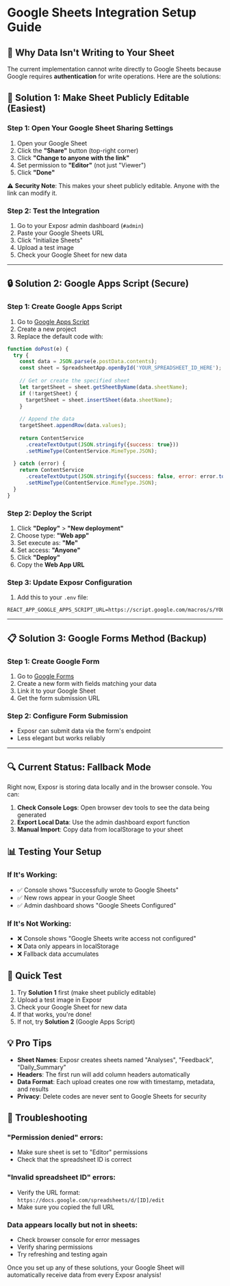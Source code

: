 # Google Sheets Integration Setup Guide

## 🚨 Why Data Isn't Writing to Your Sheet

The current implementation cannot write directly to Google Sheets because Google requires **authentication** for write operations. Here are the solutions:

## 🔧 **Solution 1: Make Sheet Publicly Editable (Easiest)**

### Step 1: Open Your Google Sheet Sharing Settings
1. Open your Google Sheet
2. Click the **"Share"** button (top-right corner)
3. Click **"Change to anyone with the link"**
4. Set permission to **"Editor"** (not just "Viewer")
5. Click **"Done"**

⚠️ **Security Note**: This makes your sheet publicly editable. Anyone with the link can modify it.

### Step 2: Test the Integration
1. Go to your Exposr admin dashboard (`#admin`)
2. Paste your Google Sheets URL
3. Click "Initialize Sheets" 
4. Upload a test image
5. Check your Google Sheet for new data

---

## 🔒 **Solution 2: Google Apps Script (Secure)**

### Step 1: Create Google Apps Script
1. Go to [Google Apps Script](https://script.google.com)
2. Create a new project
3. Replace the default code with:

```javascript
function doPost(e) {
  try {
    const data = JSON.parse(e.postData.contents);
    const sheet = SpreadsheetApp.openById('YOUR_SPREADSHEET_ID_HERE');
    
    // Get or create the specified sheet
    let targetSheet = sheet.getSheetByName(data.sheetName);
    if (!targetSheet) {
      targetSheet = sheet.insertSheet(data.sheetName);
    }
    
    // Append the data
    targetSheet.appendRow(data.values);
    
    return ContentService
      .createTextOutput(JSON.stringify({success: true}))
      .setMimeType(ContentService.MimeType.JSON);
      
  } catch (error) {
    return ContentService
      .createTextOutput(JSON.stringify({success: false, error: error.toString()}))
      .setMimeType(ContentService.MimeType.JSON);
  }
}
```

### Step 2: Deploy the Script
1. Click **"Deploy"** > **"New deployment"**
2. Choose type: **"Web app"**
3. Set execute as: **"Me"**
4. Set access: **"Anyone"**
5. Click **"Deploy"**
6. Copy the **Web App URL**

### Step 3: Update Exposr Configuration
1. Add this to your `.env` file:
```
REACT_APP_GOOGLE_APPS_SCRIPT_URL=https://script.google.com/macros/s/YOUR_SCRIPT_ID/exec
```

---

## 📋 **Solution 3: Google Forms Method (Backup)**

### Step 1: Create Google Form
1. Go to [Google Forms](https://forms.google.com)
2. Create a new form with fields matching your data
3. Link it to your Google Sheet
4. Get the form submission URL

### Step 2: Configure Form Submission
- Exposr can submit data via the form's endpoint
- Less elegant but works reliably

---

## 🔍 **Current Status: Fallback Mode**

Right now, Exposr is storing data locally and in the browser console. You can:

1. **Check Console Logs**: Open browser dev tools to see the data being generated
2. **Export Local Data**: Use the admin dashboard export function
3. **Manual Import**: Copy data from localStorage to your sheet

## 📊 **Testing Your Setup**

### If It's Working:
- ✅ Console shows "Successfully wrote to Google Sheets"
- ✅ New rows appear in your Google Sheet
- ✅ Admin dashboard shows "Google Sheets Configured"

### If It's Not Working:
- ❌ Console shows "Google Sheets write access not configured"
- ❌ Data only appears in localStorage
- ❌ Fallback data accumulates

## 🚀 **Quick Test**

1. Try **Solution 1** first (make sheet publicly editable)
2. Upload a test image in Exposr
3. Check your Google Sheet for new data
4. If that works, you're done!
5. If not, try **Solution 2** (Google Apps Script)

## 💡 **Pro Tips**

- **Sheet Names**: Exposr creates sheets named "Analyses", "Feedback", "Daily_Summary"
- **Headers**: The first run will add column headers automatically
- **Data Format**: Each upload creates one row with timestamp, metadata, and results
- **Privacy**: Delete codes are never sent to Google Sheets for security

## 🔧 **Troubleshooting**

### "Permission denied" errors:
- Make sure sheet is set to "Editor" permissions
- Check that the spreadsheet ID is correct

### "Invalid spreadsheet ID" errors:
- Verify the URL format: `https://docs.google.com/spreadsheets/d/[ID]/edit`
- Make sure you copied the full URL

### Data appears locally but not in sheets:
- Check browser console for error messages
- Verify sharing permissions
- Try refreshing and testing again

Once you set up any of these solutions, your Google Sheet will automatically receive data from every Exposr analysis!
